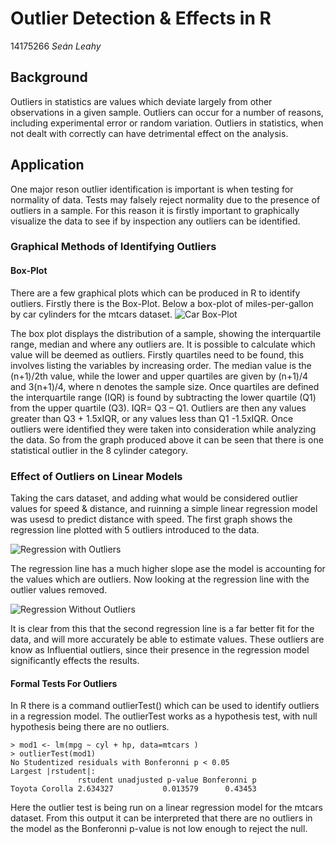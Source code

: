 # Outlier Detection & Effects in R
14175266
*Seán Leahy*

## Background
Outliers in statistics are values which deviate largely from other observations in a given sample. Outliers can occur for a number of
reasons, including experimental error or random variation. Outliers in statistics, when not dealt with correctly can have detrimental
effect on the analysis.

## Application
One major reson outlier identification is important is when testing for normality of data. Tests  may falsely reject 
normality due to the presence of outliers in a sample. For this reason it is firstly important to graphically visualize the data to see if by inspection any outliers can be identified.

### Graphical Methods of Identifying Outliers
#### Box-Plot
There are a few graphical plots which can be produced in R to identify outliers. Firstly there is the Box-Plot.
Below a box-plot of miles-per-gallon by car cylinders for the mtcars dataset.
![Car Box-Plot](https://github.com/ULStats/MA4128Assessment-2018/blob/ad2a2ba9e3b7f33a54d17d788ebec72671a7240b/Car%20Boxplot.png?raw=true)

The box plot displays the distribution of a sample, showing the interquartile range, median and where any outliers are.  It is possible to calculate which value will be deemed as outliers. Firstly quartiles need to be found, this involves listing the variables by increasing order. The median value is the (n+1)/2th value, while the lower and upper quartiles are given by (n+1)/4 and 3(n+1)/4, where n denotes the sample size.  Once quartiles are defined the interquartile range (IQR) is found by subtracting the lower quartile (Q1) from the upper quartile (Q3).
IQR= Q3 – Q1.
Outliers are then any values greater than Q3 + 1.5xIQR, or any values less than Q1 -1.5xIQR. Once outliers were identified they were taken into consideration while analyzing the data.
So from  the graph produced above it can be seen that there is one statistical outlier in the 8 cylinder category. 

### Effect of Outliers on Linear Models
Taking the cars dataset, and adding what would be considered outlier values for speed & distance, and ruinning a simple linear regression model was usesd to predict distance with speed. The first graph shows the regression line plotted with 5 outliers introduced to the data. 

![Regression with Outliers](https://github.com/ULStats/MA4128Assessment-2018/blob/6d319022c180840057308c7f2c7563a07e5c8f10/Regression%20with%20outliers.png?raw=true)

The regression line has a much higher slope ase the model is accounting for the values which are outliers.
Now looking at the regression line with the outlier values removed.

![Regression Without Outliers](https://github.com/ULStats/MA4128Assessment-2018/blob/6d319022c180840057308c7f2c7563a07e5c8f10/Regression%20without%20outliers.png?raw=true)

It is clear from this that the second regression line is a far better fit for the data, and will more accurately be able to estimate values. These outliers are know as Influential outliers, since their presence in the regression model significantly effects the results.

#### Formal Tests For Outliers
In R there is a command outlierTest() which can be used to identify outliers in a regression model. The outlierTest works as a hypothesis test, with null hypothesis being there are no outliers.
```
> mod1 <- lm(mpg ~ cyl + hp, data=mtcars )
> outlierTest(mod1)
No Studentized residuals with Bonferonni p < 0.05
Largest |rstudent|:
               rstudent unadjusted p-value Bonferonni p
Toyota Corolla 2.634327           0.013579      0.43453
```
Here the outlier test is being run on a linear regression model for the mtcars dataset. From this output it can be interpreted that there are no outliers in the model as the Bonferonni p-value is not low enough to reject the null.
